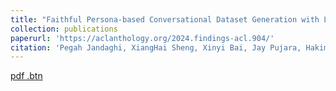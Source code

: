 ```yaml
---
title: "Faithful Persona-based Conversational Dataset Generation with Large Language Models"
collection: publications
paperurl: 'https://aclanthology.org/2024.findings-acl.904/'
citation: 'Pegah Jandaghi, XiangHai Sheng, Xinyi Bai, Jay Pujara, Hakim Sidahmed'
---
```


[pdf .btn](https://aclanthology.org/2024.findings-acl.904.pdf/)
